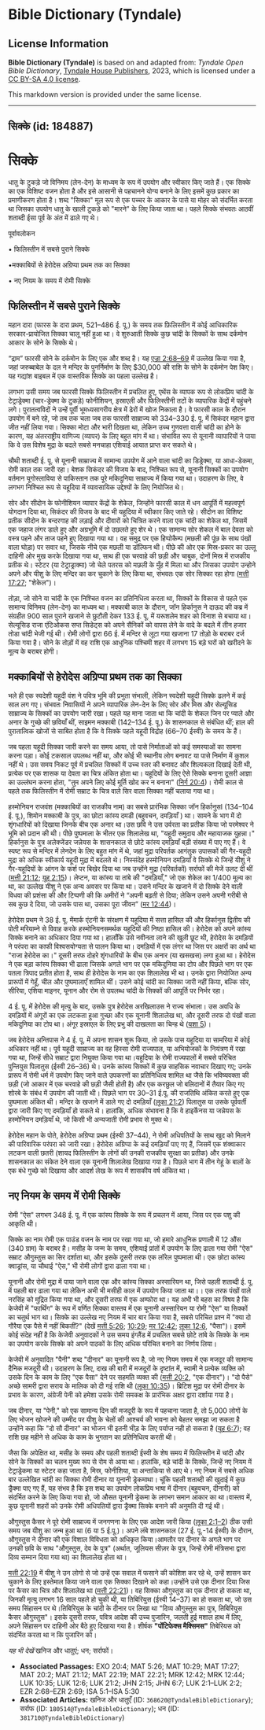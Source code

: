 # Bible Dictionary (Tyndale)

## License Information

**Bible Dictionary (Tyndale)** is based on and adapted from: _Tyndale Open Bible Dictionary_, [Tyndale House Publishers](https://tyndaleopenresources.com/), 2023, which is licensed under a [CC BY-SA 4.0 license](https://creativecommons.org/licenses/by-sa/4.0/legalcode.en).

This markdown version is provided under the same license.



--------------------------------

## सिक्के (id: 184887)

सिक्के
======

धातु के टुकड़े जो विनिमय (लेन\-देन) के माध्यम के रूप में उपयोग और स्वीकार किए जाते हैं। एक सिक्के का एक विशिष्ट वजन होता है और इसे आसानी से पहचानने योग्य बनाने के लिए इसमें कुछ प्रकार का प्रमाणीकरण होता है। शब्द "सिक्का" मूल रूप से एक पच्चर के आकार के पासे या मोहर को संदर्भित करता था जिसका उपयोग धातु के खाली टुकड़े को "मारने" के लिए किया जाता था। पहले सिक्के संभवतः आठवीं शताब्दी ईसा पूर्व के अंत में ढाले गए थे।

पूर्वावलोकन

• फिलिस्तीन में सबसे पुराने सिक्के

•मक्काबियों से हेरोदेस अग्रिप्पा प्रथम तक का सिक्का

• नए नियम के समय में रोमी सिक्के

फिलिस्तीन में सबसे पुराने सिक्के
--------------------------------

महान दारा (फारस के दारा प्रथम, 521–486 ई. पू.) के समय तक फ़िलिस्तीन में कोई आधिकारिक सरकार\-प्रायोजित सिक्का चालू नहीं हुआ था। वे शुरुआती सिक्के कुछ चांदी के सिक्कों के साथ दर्कमोन आकार के सोने के सिक्के थे।

“द्राम” फारसी सोने के दर्कमोन के लिए एक और शब्द है। यह [एज्रा 2:68–69](https://ref.ly/Ezra2:68-Ezra2:69) में उल्लेख किया गया है, जहां जरुब्बाबेल के दल ने मन्दिर के पुनर्निर्माण के लिए $30,000 की राशि के सोने के दर्कमोन पेश किए। यह गद्यांश बाइबल में एक वास्तविक सिक्के का पहला उल्लेख है।

लगभग उसी समय जब फारसी सिक्के फिलिस्तीन में प्रचलित हुए, एथेंस के व्यापक रूप से लोकप्रिय चांदी के टेट्राड्रेक्मा (चार\-ड्रेक्मा के टुकड़े) फोनीशियन, इस्राएली और फिलिस्तीनी तटों के व्यापारिक केंद्रों में पहुंचने लगे। पुरातत्वविदों ने उन्हें पूर्वी भूमध्यसागरीय क्षेत्र में ढेरों में खोज निकाला है। वे फारसी काल के दौरान उपयोग में बने रहे, जो तब तक चला जब तक फारसी साम्राज्य को 334–330 ई. पू. में सिकंदर महान द्वारा जीत नहीं लिया गया। सिक्का मोटा और भारी दिखता था, लेकिन उच्च गुणवत्ता वाली चांदी का होने के कारण, यह अंतरराष्ट्रीय वाणिज्य (व्यापर) के लिए बहुत मांग में था। संभावित रूप से यूनानी व्यापारियों ने पाया कि वे उस विशेष मुद्रा के बदले सबसे मनचाहा एशियाई आयात प्राप्त कर सकते थे।

चौथी शताब्दी ई. पू. से यूनानी साम्राज्य में सामान्य उपयोग में आने वाला चांदी का डिड्रेक्मा, या आधा\-डेकमा, रोमी काल तक जारी रहा। बेशक सिकंदर की विजय के बाद, निश्चित रूप से, यूनानी सिक्कों का उपयोग वर्तमान यूगोस्लाविया से पाकिस्तान तक पूरे मकिदुनिया साम्राज्य में किया गया था। उदाहरण के लिए, वे लगभग निश्चित रूप से यहूदिया में व्यावसायिक उद्देश्यों के लिए नियोजित थे।

सोर और सीदोन के फोनीशियन व्यापार केंद्रों के शेकेल, जिन्होंने फारसी काल में धन आपूर्ति में महत्वपूर्ण योगदान दिया था, सिकंदर की विजय के बाद भी यहूदिया में स्वीकार किए जाते रहे। सीदोन का विशिष्ट प्रतीक सीदोन के बन्दरगाह की लड़ाई और दीवारों को चित्रित करने वाला एक चांदी का शेकेल था, जिसमें एक जहाज लंगर डाले हुए और अग्रभूमि में दो उछलते हुए शेर थे। एक सामान्य सोर शेकल में बाल देवता को वस्त्र पहने और ताज पहने हुए दिखाया गया था। वह समुद्र पर एक हिप्पोकैम्प (मछली की पूंछ के साथ पंखों वाला घोड़ा) पर सवार था, जिसके नीचे एक मछली या डॉल्फिन थी। पीछे की ओर एक मिस्र\-प्रकार का उल्लू दाहिनी ओर मुख करके दिखाया गया था, साथ ही एक चरवाहे की छड़ी और चाबुक, दोनों मिस्र में राजकीय प्रतीक थे। स्टेटर (या टेट्राड्राक्मा) जो चेले पतरस को मछली के मुँह में मिला था और जिसका उपयोग उन्होने अपने और यीशु के लिए मन्दिर का कर चुकाने के लिए किया था, संभवतः एक सोर सिक्का रहा होगा ([मत्ती 17:27](https://ref.ly/Matt17:27); "शेकेल")।

तोड़ा, जो सोने या चांदी के एक निश्चित वजन का प्रतिनिधित्व करता था, सिक्कों के विकास से पहले एक सामान्य विनिमय (लेन\-देन) का माध्यम था। मक्काबी काल के दौरान, जॉन हिर्कानुस ने दाऊद की कब्र में संग्रहीत 900 साल पुराने खजाने से छुटौती देकर 133 ई. पू. में यरूशलेम शहर को विनाश से बचाया था। सेल्यूसिड राजा एंटिओकस सप्त सिडेट्स को अपने सैनिकों को वापस लेने के वादे के बदले में तीन हजार तोडा चांदी भेजी गई थी। रोमी लोगों द्वारा 66 ई. में मन्दिर से लूटा गया खजाना 17 तोड़ो के बराबर दर्ज किया गया है। सोने के तोड़ों में वह राशि एक आधुनिक पश्चिमी शहर में लगभग 15 बड़े घरों को खरीदने के मूल्य के बराबर होगी।

मक्काबियों से हेरोदेस अग्रिप्पा प्रथम तक का सिक्का
--------------------------------------------------

भले ही एक स्वदेशी यहूदी वंश ने पवित्र भूमि की प्रभुता संभाली, लेकिन स्वदेशी यहूदी सिक्के ढलने में कई साल लग गए। संभवतः निवासियों ने अपने व्यापारिक लेन\-देन के लिए सोर और मिस्र और सेल्यूसिड साम्राज्य के सिक्कों का उपयोग जारी रखा। पहले यह माना जाता था कि चांदी के शेकल जिन पर प्याले और अनार के गुच्छे की छवियाँ थीं, साइमन मक्काबी (142–134 ई. पू.) के शासनकाल से संबंधित थीं; हाल की पुरातात्विक खोजों से साबित होता है कि वे सिक्के पहले यहूदी विद्रोह (66–70 ईस्वी) के समय के हैं।

जब पहला यहूदी सिक्का जारी करने का समय आया, तो पासे निर्माताओं को कई समस्याओं का सामना करना पड़ा। कोई टकसाल उपलब्ध नहीं था, और कोई भी स्थानीय लोग बनावट या पासे निर्माण में कुशल नहीं थे। उस समय निकट पूर्व में प्रचलित सिक्कों में उच्च स्तर की बनावट और शिल्पकला दिखाई देती थी, प्रत्येक पर एक शासक या देवता का चित्र अंकित होता था। यहूदियों के लिए ऐसे सिक्के बनाना दूसरी आज्ञा का उल्लंघन करना होता, "तुम अपने लिए कोई मूर्ति खोद कर न बनाना" ([निर्ग 20:4](https://ref.ly/Exod20:4))। रोमी काल से पहले तक फिलिस्तीन में रोमी सम्राट के चित्र वाले सिर वाला सिक्का नहीं चलाया गया था।

हस्मोनियन राजवंश (मक्काबियों का राजकीय नाम) का सबसे प्रारंभिक सिक्का जॉन हिर्कानुसI (134–104 ई. पू.), शिमोन मक्काबी के पुत्र, का छोटा कांस्य दमडी (बहुवचन, दमड़ियाँ ) था। सामने के भाग में दो शृंगधारियों को दिखाया जिनके बीच एक अनार था।उस छवि ने उस उर्वरता का प्रतीक किया जो परमेश्वर ने भूमि को प्रदान की थी। पीछे पुष्पमाला के भीतर एक शिलालेख था, "यहूदी समुदाय और महायाजक युहन्ना।" हिर्कानुस के पुत्र अलेक्जेंडर जन्नेयस के शासनकाल से छोटे कांस्य दमड़ियाँ बड़ी संख्या में पाए गए हैं। वे स्पष्ट रूप से मन्दिर में लेनदेन के लिए बहुत मांग में थे, जहां मुद्रा परिवर्तक आगंतुक उपासकों की गैर\-यहूदी मुद्रा को अधिक स्वीकार्य यहूदी मुद्रा में बदलते थे। निस्संदेह हस्मोनियन दमड़ियाँ वे सिक्के थे जिन्हें यीशु ने गैर\-यहूदियों के आंगन के फर्श पर बिखेर दिया था जब उन्होंने मुद्रा (परिवर्तकों) सर्राफों की मेजें उलट दी थीं ([मत्ती 21:12](https://ref.ly/Matt21:12); [यूह 2:15](https://ref.ly/John2:15))। लेप्टन, या कांस्य या तांबे की "दमड़ियाँ," जो एक शेकेल का 1/400 मूल्य का था, का उल्लेख यीशु ने एक अन्य अवसर पर किया था। उसने मन्दिर के खजाने में दो सिक्के देने वाली विधवा की प्रशंसा की और टिप्पणी की कि अमीरों ने “अपनी बढ़ती से दिया; लेकिन उसने अपनी गरीबी से सब कुछ दे दिया, जो उसके पास था, उसका पूरा जीवन” ([मर 12:44](https://ref.ly/Mark12:44))।

हेरोदेस प्रथम ने 38 ई. पू. मेंमार्क एंटनी के संरक्षण में यहूदिया में सत्ता हासिल की और हिर्कानुस द्वितीय की पोती मरियाम्ने से विवाह करके हस्मोनियनसमर्थक यहूदियों की निष्ठा हासिल की। हेरोदेस को अपने कांस्य सिक्के बनाने का अधिकार दिया गया था। हालाँकि उसे नवीनता लाने की खुली छूट थी, हेरोदेस के दमड़ियों ने परंपरा का काफी विश्वसयोग्यता से पालन किया था। दमड़ियों में एक लंगर था जिस पर अक्षरों का अर्थ था "राजा हेरोदेस का।" दूसरी तरफ दोहरे शृंगधारियों के बीच एक अनार (या खसखस) लगा हुआ था। हेरोदेस ने एक बड़ा कांस्य सिक्का भी ढाला जिसके अगले भाग पर एक मकिदुनिया का टोप और पिछले भाग पर एक पतला त्रिपाद प्रतीत होता है, साथ ही हेरोदेस के नाम का एक शिलालेख भी था। उनके द्वारा नियोजित अन्य प्रारूपों में गेहूँ, चील और पुष्पमालाएँ शामिल थीं। उसने कोई चांदी का सिक्का जारी नहीं किया, बल्कि सोर, सीरिया, एशिया माइनर, यूनान और रोम से उपलब्ध चांदी के सिक्कों की आपूर्ति पर निर्भर रहा।

4 ई. पू. में हेरोदेस की मृत्यु के बाद, उसके पुत्र हेरोदेस अरखिलाउस ने राज्य संभाला। उस अवधि के दमड़ियों में अंगूरों का एक लटकता हुआ गुच्छा और एक यूनानी शिलालेख था, और दूसरी तरफ दो पंखों वाला मकिदुनिया का टोप था। अंगूर इस्राएल के लिए प्रभु की दाखलता का चिन्ह थे ([यशा 5](https://ref.ly/Isa5:1-Isa5:30))।

जब हेरोदेस अन्तिपास ने 4 ई. पू. में अपना शासन शुरू किया, तो उसके पास यहूदिया या सामरिया में कोई अधिकार नहीं था। पूर्व यहूदी साम्राज्य का वह हिस्सा रोमी राज्यपाल, या अभियोजकों के नियंत्रण में रखा गया था, जिन्हें सीधे सम्राट द्वारा नियुक्त किया गया था।यहूदिया के रोमी राज्यपालों में सबसे परिचित पुन्तियुस पिलातुस (ईस्वी 26–36\) थे। उनके कांस्य सिक्कों में कुछ साहसिक नवाचार दिखाए गए; उनके प्रारूप में रोमी धर्म में उपयोग किए जाने वाले उपकरणों का प्रतिनिधित्व शामिल था जैसे कि भविष्यवक्ता की छड़ी (जो आकार में एक चरवाहे की छड़ी जैसी होती है) और एक करछुल जो बलिदानों में तैयार किए गए शोरबे के संबंध में उपयोग की जाती थी। पिछले भाग पर 30–31 ई.पू. की राजतिथि अंकित करते हुए एक पुष्पमाला अंकित थी। मन्दिर के खजाने में डाले गए दो दमड़ियाँ ([लूका 21:2](https://ref.ly/Luke21:2)) पिलातुस या उसके पूर्ववर्ती द्वारा जारी किए गए दमड़ियाँ हो सकते थे। हालांकि, अधिक संभावना है कि वे हाइर्केनस या जन्नेयस के हस्मोनियन दमड़ियाँ थे, जो किसी भी अन्यजाती रोमी प्रभाव से मुक्त थे।

हेरोदेस महान के पोते, हेरोदेस अग्रिप्पा प्रथम (ईस्वी 37–44\), ने रोमी अधिपतियों के साथ खुद को मिलाने की पारिवारिक परंपरा को जारी रखा। हेरोदेस अग्रिप्पा के कई दमड़ियाँ पाए गए हैं, जिसमें एक शंक्वाकार लटकन वाली छतरी (शायद फिलिस्तीन के लोगों की उनकी राजकीय सुरक्षा का प्रतीक) और उनके शासनकाल का संकेत देने वाला एक यूनानी शिलालेख दिखाया गया है। पिछले भाग में तीन गेहूं के बालों के एक बंधे गुच्छे को दिखाया और आदर्श लेख के रूप में शासकीय वर्ष अंकित था।

नए नियम के समय में रोमी सिक्के
------------------------------

रोमी "ऐस" लगभग 348 ई. पू. में एक कांस्य सिक्के के रूप में प्रचलन में आया, जिस पर एक पशु की आकृति थी।

सिक्के का नाम रोमी एक पाउंड वजन के नाम पर रखा गया था, जो हमारे आधुनिक प्रणाली में 12 औंस (340 ग्राम) के बराबर है। मसीह के जन्म के समय, एशियाई प्रांतों में उपयोग के लिए ढाला गया रोमी "ऐस" सम्राट औगुस्तुस का सिर दर्शाता था, और इसके दूसरी तरफ एक लॉरेल पुष्पमाला थी। एक छोटा कांस्य क्वाड्रांस, या चौथाई "ऐस," भी रोमी लोगों द्वारा ढाला गया था।

यूनानी और रोमी मुद्रा में पाया जाने वाला एक और कांस्य सिक्का अस्सारियन था, जिसे पहली शताब्दी ई. पू. में पहली बार ढाला गया था लेकिन अभी भी मसीही काल में उपयोग किया जाता था।। एक तरफ पंखों वाले नरसिंह को मुद्रित किया गया था, और दूसरी तरफ में एक अम्फोरा था। यह अभी भी बहस का विषय है कि केजेवी में "फार्थिंग" के रूप में वर्णित सिक्का वास्तव में एक यूनानी अस्सारियन या रोमी "ऐस" या सिक्कों का चतुर्थ भाग था। सिक्के का उल्लेख नए नियम में चार बार किया गया है, सबसे परिचित प्रश्न में "क्या दो गौरैया एक पैसे में नहीं बिकतीं?" (देखें [मत्ती 5:26](https://ref.ly/Matt5:26); [10:29](https://ref.ly/Matt10:29); [मर 12:42](https://ref.ly/Mark12:42); [लूका 12:6](https://ref.ly/Luke12:6), "पैसा")। इसमें कोई संदेह नहीं है कि केजेवी अनुवादकों ने उस समय इंग्लैंड में प्रचलित सबसे छोटे तांबे के सिक्के के नाम का उपयोग करके सिक्के को अपने पाठकों के लिए अधिक परिचित बनाने का निर्णय लिया।

केजेवी में अनुवादित "पैनी" शब्द "दीनार" का यूनानी रूप है, जो नए नियम समय में एक मजदूर की सामान्य दैनिक मजदूरी थी। उदाहरण के लिए, दाख की बारी में मजदूरों के दृष्टांत में, स्वामी ने प्रत्येक व्यक्ति को उसके दिन के काम के लिए "एक पैसा" देने पर सहमति व्यक्त की ([मत्ती 20:2](https://ref.ly/Matt20:2), "एक दीनार")। "दो पैसे" अच्छे सामरी द्वारा सराय के मालिक को दी गई राशि थी ([लूका 10:35](https://ref.ly/Luke10:35))। ब्रिटिश मुद्रा पर रोमी दीनार के प्रभाव के कारण, अंग्रेजी पेनी को हमेशा उसके रोमी समकक्ष के प्रारंभिक अक्षर द्वारा दर्शाया गया है।

जब दीनार, या "पेनी," को एक सामान्य दिन की मजदूरी के रूप में पहचाना जाता है, तो 5,000 लोगों के लिए भोजन खोजने की उम्मीद पर यीशु के चेलों की आश्चर्य की भावना को बेहतर समझा जा सकता है उन्होंने कहा कि "दो सौ दीनार" का भोजन भी इतनी भीड़ के लिए पर्याप्त नही हो सकता है ([यूह 6:7](https://ref.ly/John6:7)); वह राशि छह महीने से अधिक के काम के भुगतान का प्रतिनिधित्व करती थी।

जैसा कि अपेक्षित था, मसीह के समय और पहली शताब्दी ईस्वी के शेष समय में फिलिस्तीन में चांदी और सोने के सिक्कों का चलन मुख्य रूप से रोम से आया था। हालांकि, बड़े चांदी के सिक्के, जिन्हें नए नियम में टेट्राड्रेकमा या स्टेटर कहा जाता है, मिस्र, फोनीशिया, या अन्ताकिया से आए थे। नए नियम में सबसे अधिक बार उल्लेखित चांदी का सिक्का रोमी दीनार या यूनानी ड्रेकमाथा। चूंकि पहली शताब्दी की खुदाई में कुछ ड्रैक्मा पाए गए हैं, यह संभव है कि इस शब्द का उपयोग लोकप्रिय भाषा में दीनार (बहुवचन, दीनारी) को संदर्भित करने के लिए किया गया हो, जो औसत यूनानी ड्रेकमा के लगभग समान आकार का था।वास्तव में, कुछ यूनानी शहरों को उनके रोमी अधिपतियों द्वारा ड्रैक्मा सिक्के बनाने की अनुमति दी गई थी।

औगुस्तुस कैसर ने पूरे रोमी साम्राज्य में जनगणना के लिए एक आदेश जारी किया ([लूका 2:1–2](https://ref.ly/Luke2:1-Luke2:2)) ठीक उसी समय जब यीशु का जन्म हुआ था (6 या 5 ई.पू.)। अपने लंबे शासनकाल (27 ई. पू.\-14 ईस्वी) के दौरान, औगुस्तुस ने दीनार की एक विशाल विविधता को अधिकृत किया।आमतौर पर दीनार के अगले भाग पर उनकी छवि के साथ "औगुस्तुस, देव के पुत्र" (अर्थात, जूलियस सीज़र के पुत्र, जिन्हें रोमी मंत्रिसभा द्वारा दिव्य सम्मान दिया गया था) का शिलालेख होता था।

[मत्ती 22:19](https://ref.ly/Matt22:19) में यीशु ने उन लोगो से जो उन्हें एक सवाल में फसाने की कोशिश कर रहे थे, उन्हें शासन कर चुकाने के लिए इस्तेमाल किया जाने वाला एक सिक्का दिखाने को कहा।उन्होंने उसे एक दीनार दिया जिस पर कैसर का चित्र और शिलालेख था ([मत्ती 22:21](https://ref.ly/Matt22:21))। वह सिक्का औगुस्तुस का एक दीनार हो सकता था, जिनकी मृत्यु लगभग 16 साल पहले हो चुकी थी, या तिबिरियुस (ईस्वी 14–37\) का हो सकता था, जो उस समय सिंहासन पर थे।तिबिरियुस के चांदी के दीनार पर लिखा था "दिव्य औगुस्तुस का पुत्र, तिबिरियुस कैसर औगुस्तुस"। इसके दूसरी तरफ, पवित्र आदेश की उच्च पुजारिन, जलती हुई मशाल हाथ में लिए, अपने सिंहासन पर दाहिनी ओर बैठे हुए दिखाया गया है। शीर्षक **"**पोंटिफेक्स मैक्सिमस**"** तिबेरियस को संदर्भित करता था न कि पुजारिन को।

*यह भी देखें* खनिज और धातुएं; धन; सर्राफों।

* **Associated Passages:** EXO 20:4; MAT 5:26; MAT 10:29; MAT 17:27; MAT 20:2; MAT 21:12; MAT 22:19; MAT 22:21; MRK 12:42; MRK 12:44; LUK 10:35; LUK 12:6; LUK 21:2; JHN 2:15; JHN 6:7; LUK 2:1–LUK 2:2; EZR 2:68–EZR 2:69; ISA 5:1–ISA 5:30
* **Associated Articles:** खनिज और धातुएँ (ID: `368620@TyndaleBibleDictionary`); सर्राफ (ID: `180514@TyndaleBibleDictionary`); धन (ID: `381710@TyndaleBibleDictionary`)

